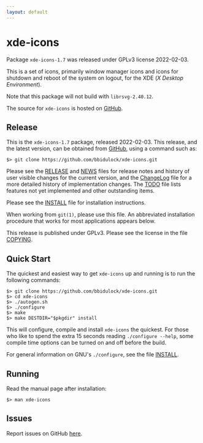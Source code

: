 ```yaml
---
layout: default
---
```

[xde-icons -- read me first file.  2022-02-03]: #

xde-icons
===============

Package `xde-icons-1.7` was released under GPLv3 license
2022-02-03.

This is a set of icons, primarily window manager icons and icons for
shutdown and reboot of the system on logout, for the XDE (_X Desktop
Environment_).

Note that this package will not build with `librsvg-2.40.12`.

The source for `xde-icons` is hosted on [GitHub][1].


Release
-------

This is the `xde-icons-1.7` package, released 2022-02-03.
This release, and the latest version, can be obtained from [GitHub][1],
using a command such as:

    $> git clone https://github.com/bbidulock/xde-icons.git

Please see the [RELEASE][3] and [NEWS][4] files for release notes and
history of user visible changes for the current version, and the
[ChangeLog][5] file for a more detailed history of implementation
changes.  The [TODO][6] file lists features not yet implemented and
other outstanding items.

Please see the [INSTALL][8] file for installation instructions.

When working from `git(1)`, please use this file.  An abbreviated
installation procedure that works for most applications appears below.

This release is published under GPLv3.  Please see the license in the
file [COPYING][10].


Quick Start
-----------

The quickest and easiest way to get `xde-icons` up and
running is to run the following commands:

    $> git clone https://github.com/bbidulock/xde-icons.git
    $> cd xde-icons
    $> ./autogen.sh
    $> ./configure
    $> make
    $> make DESTDIR="$pkgdir" install

This will configure, compile and install `xde-icons` the
quickest.  For those who like to spend the extra 15 seconds reading
`./configure --help`, some compile time options can be turned on and off
before the build.

For general information on GNU's `./configure`, see the file
[INSTALL][8].


Running
-------

Read the manual page after installation:

    $> man xde-icons


Issues
------

Report issues on GitHub [here][2].



[1]: https://github.com/bbidulock/xde-icons
[2]: https://github.com/bbidulock/xde-icons/issues
[3]: https://github.com/bbidulock/xde-icons/blob/1.7/RELEASE
[4]: https://github.com/bbidulock/xde-icons/blob/1.7/NEWS
[5]: https://github.com/bbidulock/xde-icons/blob/1.7/ChangeLog
[6]: https://github.com/bbidulock/xde-icons/blob/1.7/TODO
[7]: https://github.com/bbidulock/xde-icons/blob/1.7/COMPLIANCE
[8]: https://github.com/bbidulock/xde-icons/blob/1.7/INSTALL
[9]: https://github.com/bbidulock/xde-icons/blob/1.7/LICENSE
[10]: https://github.com/bbidulock/xde-icons/blob/1.7/COPYING

[ vim: set ft=markdown sw=4 tw=72 nocin nosi fo+=tcqlorn spell: ]: #
